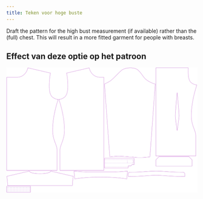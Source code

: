 ```yaml
---
title: Teken voor hoge buste
---
```


Draft the pattern for the high bust measurement (if available) rather than the (full) chest. This will result in a more fitted garment for people with breasts.

## Effect van deze optie op het patroon

![Deze afbeelding toont het effect van deze optie door meerdere varianten die een andere waarde hebben voor deze optie te vervangen](simon_draftforhighbust_sample.svg "Effect van deze optie op het patroon")
